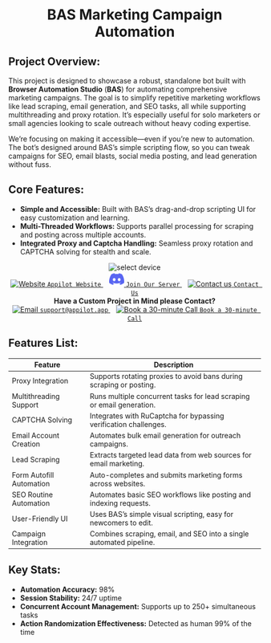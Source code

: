 <h1 align="center">BAS Marketing Campaign Automation</h1>

## Project Overview:

This project is designed to showcase a robust, standalone bot built with **Browser Automation Studio** (**BAS**) for automating comprehensive marketing campaigns. The goal is to simplify repetitive marketing workflows like lead scraping, email generation, and SEO tasks, all while supporting multithreading and proxy rotation. It’s especially useful for solo marketers or small agencies looking to scale outreach without heavy coding expertise.

We’re focusing on making it accessible—even if you’re new to automation. The bot’s designed around BAS’s simple scripting flow, so you can tweak campaigns for SEO, email blasts, social media posting, and lead generation without fuss.

## Core Features:
- **Simple and Accessible:** Built with BAS’s drag-and-drop scripting UI for easy customization and learning.
- **Multi-Threaded Workflows:** Supports parallel processing for scraping and posting across multiple accounts.
- **Integrated Proxy and Captcha Handling:** Seamless proxy rotation and CAPTCHA solving for stealth and scale.

<div align="center">
  <img
    src="https://github.com/user-attachments/assets/d200549d-7613-446f-a43b-19a4117ca360"
    alt="select device"
    width="600px"
  />
</div>


<div align="center">
  <a href="https://appilot.app/">
    <img
      alt="Website"
      width="25px"
      src="https://github.com/user-attachments/assets/8e5f3af3-b098-4c1d-980d-df9aebc680d0"
    />
    <code>Appilot Website</code>
  </a>
  &nbsp;&nbsp;
  <a href="https://discord.gg/3CZ5muJdF2">
    <img
      alt="Join Our Server"
      width="30px"
      src="https://github.com/Zeeshanahmad4/RealEstateMate-WhatsApp-Group-Management-Bot/blob/main/discord-icon-svgrepo-com.svg"
    />
    <code>Join Our Server</code>
  </a>
  &nbsp;&nbsp;
  <a href="https://t.me/devpilot1">
    <img
      alt="Contact us"
      width="30px"
      src="https://edent.github.io/SuperTinyIcons/images/svg/telegram.svg"
    />
    <code>Contact Us</code>
  </a>
</div>

<div align="center">
<strong> Have a Custom Project in Mind please Contact?</strong>

<div align="center">
  <a href="mailto:support@appilot.app">
  <img
    alt="Email"
    width="30px"
    src="https://github.com/user-attachments/assets/91c8d428-32b7-4be0-91fa-2e42c902b5b8"
  />
  <code>support@appilot.app</code>
</a>
  &nbsp;&nbsp;
  <a href="https://cal.com/app-pilot-m8i8oo/30min">
  <img
    alt="Book a 30-minute Call"
    width="30px"
    src="https://github.com/user-attachments/assets/cd3e5c7b-3e4e-4bb3-b242-bcc20ee78f13"
  />
  <code>Book a 30-minute Call</code>
</a>
<span>

<div align="left">

## Features List:
| Feature                  | Description                                                           |
| ------------------------ | --------------------------------------------------------------------- |
| Proxy Integration        | Supports rotating proxies to avoid bans during scraping or posting.   |
| Multithreading Support   | Runs multiple concurrent tasks for lead scraping or email generation. |
| CAPTCHA Solving          | Integrates with RuCaptcha for bypassing verification challenges.      |
| Email Account Creation   | Automates bulk email generation for outreach campaigns.               |
| Lead Scraping            | Extracts targeted lead data from web sources for email marketing.     |
| Form Autofill Automation | Auto-completes and submits marketing forms across websites.           |
| SEO Routine Automation   | Automates basic SEO workflows like posting and indexing requests.     |
| User-Friendly UI         | Uses BAS’s simple visual scripting, easy for newcomers to edit.       |
| Campaign Integration     | Combines scraping, email, and SEO into a single automated pipeline.   |


## Key Stats:
- **Automation Accuracy:** 98%
- **Session Stability:** 24/7 uptime
- **Concurrent Account Management:** Supports up to 250+ simultaneous tasks
- **Action Randomization Effectiveness:** Detected as human 99% of the time
